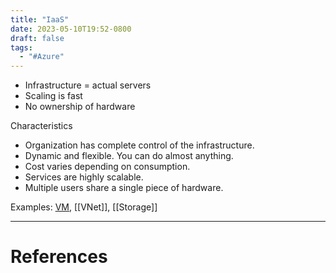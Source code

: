 ```yaml
---
title: "IaaS"
date: 2023-05-10T19:52-0800
draft: false
tags: 
  - "#Azure" 
---
```


- Infrastructure = actual servers
- Scaling is fast 
- No ownership of hardware

Characteristics
- Organization has complete control of the infrastructure.
- Dynamic and flexible. You can do almost anything.
- Cost varies depending on consumption.
- Services are highly scalable.
- Multiple users share a single piece of hardware.

Examples: [VM](/notes/), [[VNet]], [[Storage]]

---
# References
